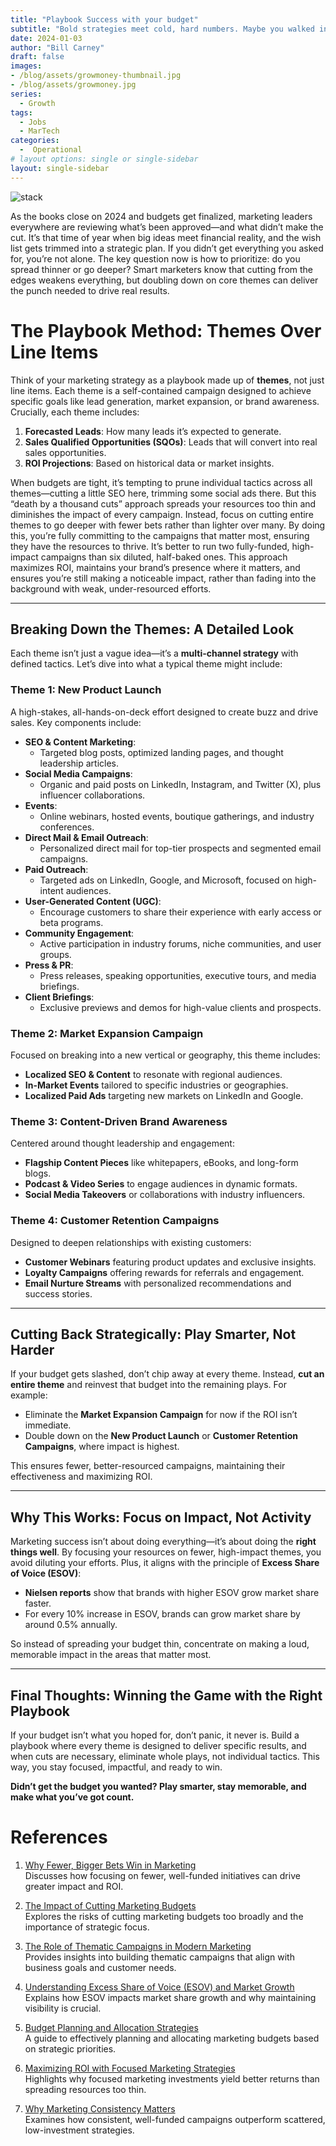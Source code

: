 ```yaml
---
title: "Playbook Success with your budget"
subtitle: "Bold strategies meet cold, hard numbers. Maybe you walked into that meeting armed with a killer 2025 plan, only to walk out wondering how to deliver on your goals with half the budget. If your budget took a hit, the key isn’t random cuts—it’s using a playbook methodology to strategically focus on high-impact themes that deliver results."
date: 2024-01-03
author: "Bill Carney"
draft: false
images:
- /blog/assets/growmoney-thumbnail.jpg
- /blog/assets/growmoney.jpg
series:
  - Growth
tags:
  - Jobs
  - MarTech
categories:
  -  Operational
# layout options: single or single-sidebar
layout: single-sidebar
---
```

![stack](/blog/assets/growmoney.jpg)
 
As the books close on 2024 and budgets get finalized, marketing leaders everywhere are reviewing what’s been approved—and what didn’t make the cut. It’s that time of year when big ideas meet financial reality, and the wish list gets trimmed into a strategic plan. If you didn’t get everything you asked for, you’re not alone. The key question now is how to prioritize: do you spread thinner or go deeper? Smart marketers know that cutting from the edges weakens everything, but doubling down on core themes can deliver the punch needed to drive real results.

# The Playbook Method: Themes Over Line Items  

Think of your marketing strategy as a playbook made up of **themes**, not just line items. Each theme is a self-contained campaign designed to achieve specific goals like lead generation, market expansion, or brand awareness. Crucially, each theme includes:  
1. **Forecasted Leads**: How many leads it’s expected to generate.  
2. **Sales Qualified Opportunities (SQOs)**: Leads that will convert into real sales opportunities.  
3. **ROI Projections**: Based on historical data or market insights.  

When budgets are tight, it’s tempting to prune individual tactics across all themes—cutting a little SEO here, trimming some social ads there. But this “death by a thousand cuts” approach spreads your resources too thin and diminishes the impact of every campaign. Instead, focus on cutting entire themes to go deeper with fewer bets rather than lighter over many. By doing this, you’re fully committing to the campaigns that matter most, ensuring they have the resources to thrive. It’s better to run two fully-funded, high-impact campaigns than six diluted, half-baked ones. This approach maximizes ROI, maintains your brand’s presence where it matters, and ensures you’re still making a noticeable impact, rather than fading into the background with weak, under-resourced efforts.

---

## Breaking Down the Themes: A Detailed Look  

Each theme isn’t just a vague idea—it’s a **multi-channel strategy** with defined tactics. Let’s dive into what a typical theme might include:

### **Theme 1: New Product Launch**  
A high-stakes, all-hands-on-deck effort designed to create buzz and drive sales. Key components include:

- **SEO & Content Marketing**:  
  - Targeted blog posts, optimized landing pages, and thought leadership articles.  
- **Social Media Campaigns**:  
  - Organic and paid posts on LinkedIn, Instagram, and Twitter (X), plus influencer collaborations.  
- **Events**:  
  - Online webinars, hosted events, boutique gatherings, and industry conferences.  
- **Direct Mail & Email Outreach**:  
  - Personalized direct mail for top-tier prospects and segmented email campaigns.  
- **Paid Outreach**:  
  - Targeted ads on LinkedIn, Google, and Microsoft, focused on high-intent audiences.  
- **User-Generated Content (UGC)**:  
  - Encourage customers to share their experience with early access or beta programs.  
- **Community Engagement**:  
  - Active participation in industry forums, niche communities, and user groups.  
- **Press & PR**:  
  - Press releases, speaking opportunities, executive tours, and media briefings.  
- **Client Briefings**:  
  - Exclusive previews and demos for high-value clients and prospects.

### **Theme 2: Market Expansion Campaign**  
Focused on breaking into a new vertical or geography, this theme includes:  
- **Localized SEO & Content** to resonate with regional audiences.  
- **In-Market Events** tailored to specific industries or geographies.  
- **Localized Paid Ads** targeting new markets on LinkedIn and Google.

### **Theme 3: Content-Driven Brand Awareness**  
Centered around thought leadership and engagement:  
- **Flagship Content Pieces** like whitepapers, eBooks, and long-form blogs.  
- **Podcast & Video Series** to engage audiences in dynamic formats.  
- **Social Media Takeovers** or collaborations with industry influencers.

### **Theme 4: Customer Retention Campaigns**  
Designed to deepen relationships with existing customers:  
- **Customer Webinars** featuring product updates and exclusive insights.  
- **Loyalty Campaigns** offering rewards for referrals and engagement.  
- **Email Nurture Streams** with personalized recommendations and success stories.

---

## Cutting Back Strategically: Play Smarter, Not Harder  

If your budget gets slashed, don’t chip away at every theme. Instead, **cut an entire theme** and reinvest that budget into the remaining plays. For example:  

- Eliminate the **Market Expansion Campaign** for now if the ROI isn’t immediate.  
- Double down on the **New Product Launch** or **Customer Retention Campaigns**, where impact is highest.

This ensures fewer, better-resourced campaigns, maintaining their effectiveness and maximizing ROI.

---

## Why This Works: Focus on **Impact**, Not Activity  

Marketing success isn’t about doing everything—it’s about doing the **right things well**. By focusing your resources on fewer, high-impact themes, you avoid diluting your efforts. Plus, it aligns with the principle of **Excess Share of Voice (ESOV)**:  
- **Nielsen reports** show that brands with higher ESOV grow market share faster.  
- For every 10% increase in ESOV, brands can grow market share by around 0.5% annually.

So instead of spreading your budget thin, concentrate on making a loud, memorable impact in the areas that matter most.

---

## Final Thoughts: Winning the Game with the Right Playbook  

If your budget isn’t what you hoped for, don’t panic, it never is. Build a playbook where every theme is designed to deliver specific results, and when cuts are necessary, eliminate whole plays, not individual tactics. This way, you stay focused, impactful, and ready to win.

**Didn’t get the budget you wanted? Play smarter, stay memorable, and make what you’ve got count.**

# References

1. [Why Fewer, Bigger Bets Win in Marketing](https://www.forbes.com/sites/forbesagencycouncil/2020/10/28/why-fewer-bigger-bets-are-a-winning-marketing-strategy/)  
   Discusses how focusing on fewer, well-funded initiatives can drive greater impact and ROI.

2. [The Impact of Cutting Marketing Budgets](https://www.marketingweek.com/why-cutting-marketing-budget-during-downturn-risk/)  
   Explores the risks of cutting marketing budgets too broadly and the importance of strategic focus.

3. [The Role of Thematic Campaigns in Modern Marketing](https://contentmarketinginstitute.com/articles/campaign-themes-strategy/)  
   Provides insights into building thematic campaigns that align with business goals and customer needs.

4. [Understanding Excess Share of Voice (ESOV) and Market Growth](https://www.nielsen.com/us/en/insights/article/2019/excess-share-of-voice-driving-growth-in-todays-media-landscape/)  
   Explains how ESOV impacts market share growth and why maintaining visibility is crucial.

5. [Budget Planning and Allocation Strategies](https://www.hubspot.com/marketing-plan-template)  
   A guide to effectively planning and allocating marketing budgets based on strategic priorities.

6. [Maximizing ROI with Focused Marketing Strategies](https://hbr.org/2018/01/the-comprehensive-guide-to-marketing-budget-planning)  
   Highlights why focused marketing investments yield better returns than spreading resources too thin.

7. [Why Marketing Consistency Matters](https://www.mckinsey.com/business-functions/marketing-and-sales/our-insights/how-marketing-winners-are-rethinking-budgeting-and-spending)  
   Examines how consistent, well-funded campaigns outperform scattered, low-investment strategies.